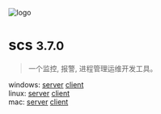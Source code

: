 <!-- _coverpage.md -->

![logo](_media/icon.svg)

# scs <small> 3.7.0</small>

> 一个监控, 报警, 进程管理运维开发工具。


windows: [server](https://download.hyahm.com/scsd-3.7.0.exe)
[client](https://download.hyahm.com/scsctl-3.7.0.exe)  
linux:   [server](https://download.hyahm.com/scsd_linux-3.7.0)
[client](https://download.hyahm.com/scsctl_linux-3.7.0)  
mac:     [server](https://download.hyahm.com/scsd_darwin-3.7.0)
[client](https://download.hyahm.com/scsctl_darwin-3.7.0)    